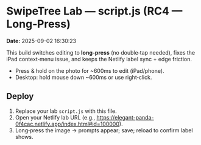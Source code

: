 # SwipeTree Lab — script.js (RC4 — Long‑Press)

**Date:** 2025-09-02 16:30:23

This build switches editing to **long‑press** (no double‑tap needed), fixes the iPad context‑menu issue,
and keeps the Netlify label sync + edge friction.

- Press & hold on the photo for ~600ms to edit (iPad/phone).
- Desktop: hold mouse down ~600ms or use right‑click.

## Deploy
1) Replace your lab `script.js` with this file.
2) Open your Netlify lab URL (e.g., https://elegant-panda-0f4cac.netlify.app/index.html#id=100000).
3) Long‑press the image → prompts appear; save; reload to confirm label shows.
